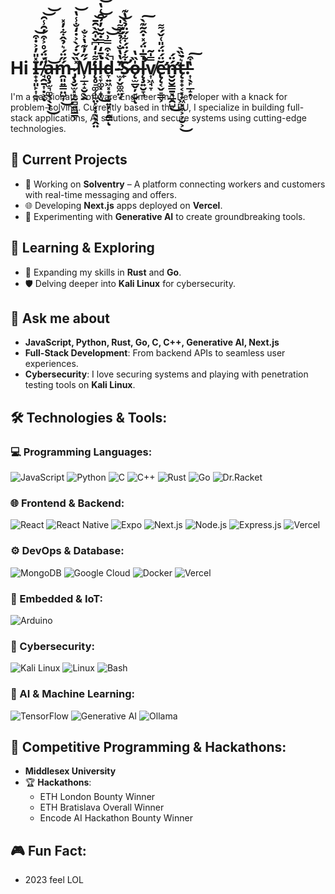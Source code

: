 # Hi I̶̟̟͈̙͎̼͉̽̎̓͐̇͒̕͝ ̸̘̯̱͎̣͕̈́̈́̊͐͒̓̑̾̑̚͝͝ͅḁ̶̧̫͉͚͉̖̖̩͜͝ḿ̵̯͈͍͇̤̺͎̋̈́͛̉̂͋̓̽͜ ̷̡̧̬̫͓͓̰̻͍̻̳̹̽̏̌̇́̀͐̇̒̐̾̔͘͝Ḿ̵̹̲̝̝̮̖̭̋̓͊̔͐̐̕̕į̵̥̠͚̜̺̤̙̣͓̖̖̭̤͌̍̒͆̌̍̂̀̑̄͝͝l̶͔̞͚͓̝̞̔̄̒̿̇̃̆̓̉̑͑̔͘͜͝͠d̵̞͍͖͓͙͎̝͍̦̙̭͇̀̽͒̿͗̚͝͝ͅ-̴̫̦̬͚̼̤͙̈̔̔̐͑̉̐͌̍̕͝S̷̛̙͋́̈́͋̋̈̉̀̔͊ǫ̶̫̲̬̦̠̮̍̏̔ͅl̵̨̧̛͍̮̞̘̍̅̍̈́̽̇̂̃͊̀͘̚͠v̸͎͖̘̞̿̍̃ĕ̵̢̨̛͔̬̠̳͕̈́̈́̎͑̌́͌ń̶̛̮̮̮̳̱̖̲̯̺̈́͜t̶̨͙̟͔͓̟͖̣͖͕͕̮͕͛̀̏̀͘͜!̵͎̖̙̲̝̣̔͒͠

I'm a passionate Software Engineer and Developer with a knack for problem-solving. Currently based in the EU, I specialize in building full-stack applications, AI solutions, and secure systems using cutting-edge technologies.

## 🔭 Current Projects
- 🚀 Working on **Solventry** – A platform connecting workers and customers with real-time messaging and offers.
- 🌐 Developing **Next.js** apps deployed on **Vercel**.
- 🤖 Experimenting with **Generative AI** to create groundbreaking tools.

## 🌱 Learning & Exploring
- 🚀 Expanding my skills in **Rust** and **Go**.
- 🛡️ Delving deeper into **Kali Linux** for cybersecurity.

## 💬 Ask me about
- **JavaScript, Python, Rust, Go, C, C++, Generative AI, Next.js**
- **Full-Stack Development**: From backend APIs to seamless user experiences.
- **Cybersecurity**: I love securing systems and playing with penetration testing tools on **Kali Linux**.

## 🛠 Technologies & Tools:
### 💻 Programming Languages:
![JavaScript](https://img.shields.io/badge/-JavaScript-black?style=flat-square&logo=javascript)
![Python](https://img.shields.io/badge/-Python-black?style=flat-square&logo=python)
![C](https://img.shields.io/badge/-C-black?style=flat-square&logo=c)
![C++](https://img.shields.io/badge/-C++-black?style=flat-square&logo=cplusplus)
![Rust](https://img.shields.io/badge/-Rust-black?style=flat-square&logo=rust)
![Go](https://img.shields.io/badge/-Go-black?style=flat-square&logo=go)
![Dr.Racket](https://img.shields.io/badge/-Dr.Racket-black?style=flat-square&logo=racket)

### 🌐 Frontend & Backend:
![React](https://img.shields.io/badge/-React-black?style=flat-square&logo=react)
![React Native](https://img.shields.io/badge/-React_Native-black?style=flat-square&logo=react)
![Expo](https://img.shields.io/badge/-Expo-black?style=flat-square&logo=expo)
![Next.js](https://img.shields.io/badge/-Next.js-black?style=flat-square&logo=next.js)
![Node.js](https://img.shields.io/badge/-Node.js-black?style=flat-square&logo=node.js)
![Express.js](https://img.shields.io/badge/-Express.js-black?style=flat-square&logo=express)
![Vercel](https://img.shields.io/badge/-Vercel-black?style=flat-square&logo=vercel)

### ⚙️ DevOps & Database:
![MongoDB](https://img.shields.io/badge/-MongoDB-black?style=flat-square&logo=mongodb)
![Google Cloud](https://img.shields.io/badge/-Google_Cloud-black?style=flat-square&logo=google-cloud)
![Docker](https://img.shields.io/badge/-Docker-black?style=flat-square&logo=docker)
![Vercel](https://img.shields.io/badge/-Vercel-black?style=flat-square&logo=vercel)

### 🔧 Embedded & IoT:
![Arduino](https://img.shields.io/badge/-Arduino-black?style=flat-square&logo=arduino)

### 🔐 Cybersecurity:
![Kali Linux](https://img.shields.io/badge/-Kali_Linux-black?style=flat-square&logo=linux)
![Linux](https://img.shields.io/badge/-Linux-black?style=flat-square&logo=linux)
![Bash](https://img.shields.io/badge/-Bash-black?style=flat-square&logo=gnu-bash)

### 🧠 AI & Machine Learning:
![TensorFlow](https://img.shields.io/badge/-TensorFlow-black?style=flat-square&logo=tensorflow)
![Generative AI](https://img.shields.io/badge/-Generative_AI-black?style=flat-square&logo=ai)
![Ollama](https://img.shields.io/badge/-Ollama-black?style=flat-square)

## 🎯 Competitive Programming & Hackathons:
- **Middlesex University**
- 🏆 **Hackathons**:
  - ETH London Bounty Winner
  - ETH Bratislava Overall Winner
  - Encode AI Hackathon Bounty Winner

## 🎮 Fun Fact:
- 2023 feel LOL
